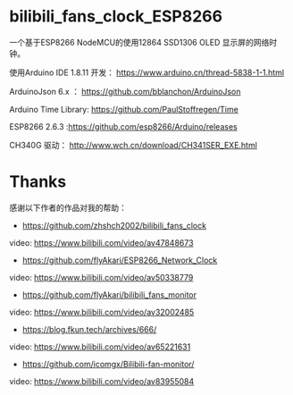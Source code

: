 # bilibili_fans_clock_ESP8266
一个基于ESP8266 NodeMCU的使用12864 SSD1306 OLED 显示屏的网络时钟。 

使用Arduino IDE 1.8.11 开发：  https://www.arduino.cn/thread-5838-1-1.html

ArduinoJson 6.x ： https://github.com/bblanchon/ArduinoJson

Arduino Time Library: https://github.com/PaulStoffregen/Time

ESP8266 2.6.3 :https://github.com/esp8266/Arduino/releases

CH340G 驱动： http://www.wch.cn/download/CH341SER_EXE.html

# Thanks
感谢以下作者的作品对我的帮助：
* https://github.com/zhshch2002/bilibili_fans_clock

video:   https://www.bilibili.com/video/av47848673

* https://github.com/flyAkari/ESP8266_Network_Clock

video:    https://www.bilibili.com/video/av50338779

* https://github.com/flyAkari/bilibili_fans_monitor

video:    https://www.bilibili.com/video/av32002485

* https://blog.fkun.tech/archives/666/

video:    https://www.bilibili.com/video/av65221631

* https://github.com/icomgx/Bilibili-fan-monitor/

video:    https://www.bilibili.com/video/av83955084
